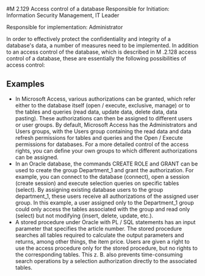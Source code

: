 #M 2.129 Access control of a database
Responsible for Initiation: Information Security Management, IT Leader

Responsible for implementation: Administrator

In order to effectively protect the confidentiality and integrity of a database's data, a number of measures need to be implemented. In addition to an access control of the database, which is described in M .2.128 access control of a database, these are essentially the following possibilities of access control:



## Examples 
* In Microsoft Access, various authorizations can be granted, which refer either to the database itself (open / execute, exclusive, manage) or to the tables and queries (read data, update data, delete data, data pasting). These authorizations can then be assigned to different users or user groups. By default, Microsoft Access has the Administrators and Users groups, with the Users group containing the read data and data refresh permissions for tables and queries and the Open / Execute permissions for databases. For a more detailed control of the access rights, you can define your own groups to which different authorizations can be assigned.
* In an Oracle database, the commands CREATE ROLE and GRANT can be used to create the group Department_1 and grant the authorization. For example, you can connect to the database (connect), open a session (create session) and execute selection queries on specific tables (select). By assigning existing database users to the group department_1, these users receive all authorizations of the assigned user group. In this example, a user assigned only to the Department_1 group could only access the tables associated with the group and read only (select) but not modifying (insert, delete, update, etc.).
* A stored procedure under Oracle with PL / SQL statements has an input parameter that specifies the article number. The stored procedure searches all tables required to calculate the output parameters and returns, among other things, the item price. Users are given a right to use the access procedure only for the stored procedure, but no rights to the corresponding tables. This z. B. also prevents time-consuming search operations by a selection authorization directly to the associated tables.




